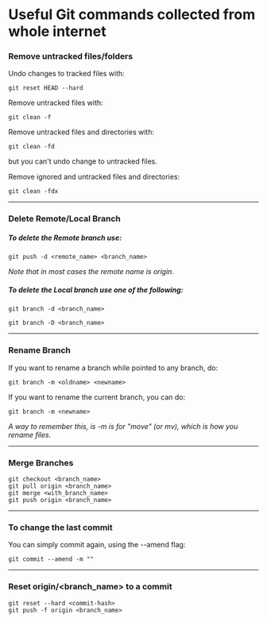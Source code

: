 # Useful Git commands collected from whole internet

### Remove untracked files/folders

Undo changes to tracked files with:
```
git reset HEAD --hard
```

Remove untracked files with:
```
git clean -f
```

Remove untracked files and directories with:
```
git clean -fd
```
but you can't undo change to untracked files.


Remove ignored and untracked files and directories:
```
git clean -fdx
```
------

### Delete Remote/Local Branch
##### To delete the Remote branch use:
```
git push -d <remote_name> <branch_name>
```
*Note that in most cases the remote name is origin.*

##### To delete the Local branch use one of the following:
```
git branch -d <branch_name>
```
```
git branch -D <branch_name>
```
------

### Rename Branch
If you want to rename a branch while pointed to any branch, do:
```
git branch -m <oldname> <newname>
```

If you want to rename the current branch, you can do:
```
git branch -m <newname>
```
*A way to remember this, is -m is for "move" (or mv), which is how you rename files.* 

------

### Merge Branches
```
git checkout <branch_name>
git pull origin <branch_name>
git merge <with_branch_name>
git push origin <branch_name>
```
------

### To change the last commit
You can simply commit again, using the --amend flag:
```
git commit --amend -m ""
```
------

### Reset origin/<branch_name> to a commit
```
git reset --hard <commit-hash>
git push -f origin <branch_name>
```

